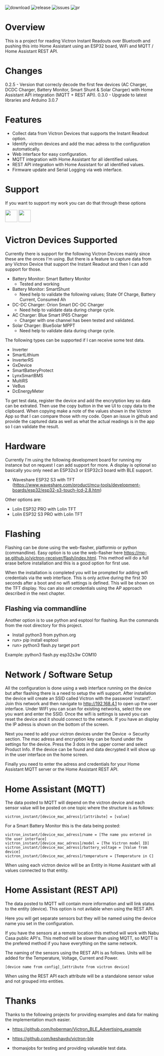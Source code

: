 ![download](https://img.shields.io/github/downloads/mp-se/victron-receiver/total) 
![release](https://img.shields.io/github/v/release/mp-se/victron-receiver?label=latest%20release)
![issues](https://img.shields.io/github/issues/mp-se/victron-receiver)
![pr](https://img.shields.io/github/issues-pr/mp-se/victron-receiver)

# Overview

This is a project for reading Victron Instant Readouts over Bluetooth and pushing this into Home Assistant using an ESP32 board, WiFi and MQTT / Home Assistant REST API.

# Changes

0.2.5 - Version that correcly decode the first few devices (AC Charger, DCDC Charger, Battery Monitor, Smart Shunt & Solar Charger) with Home Assistant API integration (MQTT + REST API). 
0.3.0 - Upgrade to latest libraries and Arduino 3.0.7

# Features

* Collect data from Victron Devices that supports the Instant Readout option. 
* Identify victron devices and add the mac adress to the configuration automatically.
* Web interface for easy configuration.
* MQTT integration with Home Assistant for all identified values. 
* REST API integration with Home Assistant for all identified values. 
* Firmware update and Serial Logging via web interface. 

# Support

If you want to support my work you can do that through these options

[<img src="https://gravitymon.com/images/buymecoffee.png" height=40>](https://www.buymeacoffee.com/mpse/) [<img src="https://img.shields.io/static/v1?label=Sponsor&message=%E2%9D%A4&logo=GitHub&color=%23fe8e86" height=40>](https://github.com/sponsors/mp-se)

# Victron Devices Supported

Currently there is support for the following Victron Devices mainly since these are the onces I'm using. But there is a feature to capture data from any Victron Device that support the Instant Readout and then I can add support for those.

* Battery Monitor: Smart Battery Monitor 
    - Tested and working
* Battery Monitor: SmartShunt
    - Need help to validate the following values; State Of Charge, Battery Current, Consumed Ah
* DC-DC Charger: Orion Smart DC-DC Charger
    - Need help to validate data during charge cycle.
* AC Charger: Blue Smart IP65 Charger
    - Charger with one channel has been tested and validated.
* Solar Charger: BlueSolar MPPT
    - Need help to validate data during charge cycle.

The following types can be supported if I can receive some test data.

* Inverter
* SmartLithium
* InverterRS
* GxDevice
* SmartBatteryProtect
* LynxSmartBMS
* MultiRS
* VeBus
* DcEnergyMeter

To get test data, register the device and add the encrytption key so data can be extrated. Then use the copy button in the we UI to copy data to the clipboard. When copying make a note of the values shown in the Victron App so that I can compare those with my code. Open an issue in github and provide the captured data as well as what the actual readings is in the app so I can validate the result.

# Hardware

Currently I'm using the following development board for running my instance but on request I can add support for more. A display is optional so basically you only need an ESP32s3 or ESP32c3 board with BLE support. 

* Waveshare ESP32 S3 with TFT (https://www.waveshare.com/product/mcu-tools/development-boards/esp32/esp32-s3-touch-lcd-2.8.htm)

Other options are:
* Lolin ESP32 PRO with Lolin TFT
* Lolin ESP32 S3 PRO with Lolin TFT

# Flashing

Flashing can be done using the web-flasher, platformio or python (commandline). Easy option is to use the web-flasher here https://mp-se.github.io/victron-receiver/flash/index.html. This method will do a full erase before installation and this is a good option for first use. 

When the installation is completed you will be prompted for adding wifi credentials via the web interface. This is only active during the first 30 seconds 
after a boot and no wifi settings is defined. This will be shown on the TFT display. You can also set credentials using the AP approach described in 
the next chapter. 

## Flashing via commandline

Another option is to use python and esptool for flashing. Run the commands from the root directory for this project.

- Install python3 from python.org
- run> pip install esptool
- run> python3 flash.py target port

Example: python3 flash.py esp32s3w COM10

# Network / Software Setup

All the configuration is done using a web interface running on the device but after flashing there is a need to setup the wifi support. After installation the device will create an SSID called Victron with the password 'instant1'. Join this network and then navigate to http://192.168.4.1 to open up the user interface. Under WIFI you can scan for existing networks, select the one you want and enter the SSID. Once the wifi is settings is saved you can reset the device and it should connect to the network. If you have an display the IP adress is shown on the bottom of the screen.

Next you need to add your victron devices under the Device -> Security section. The mac adress and encryption key can be found under the settings for the device. Press the 3 dots in the upper corner and select Product Info. If the device can be found and data decrypted it will show up in the user interface on the home screen. 

Finally you need to enter the adress and credentials for your Home Assistant MQTT server or the Home Assistant REST API. 

# Home Assistant (MQTT)

The data posted to MQTT will depend on the victron device and each sensor value will be posted on one topic where the structure is as follows:

```
victron_instant/[device_mac_adress]/[attribute] = [value]
```

For a Smart Battery Monitor this is the data being posted:

```
victron_instant/[device_mac_adress]/name = [The name you entered in the user interface]
victron_instant/[device_mac_adress]/model = [The Victron model ID]
victron_instant/[device_mac_adress]/battery_voltage = [Value from device]
victron_instant/[device_mac_adress]/temperature = [Temperature in C]
```

When using each victron device will be an Entity in Home Assistant with all values connected to that entity.

# Home Assistant (REST API)

The data posted to MQTT will contain more information and will link status to the entity (device). This option is not avilable when using the REST API. 

Here you will get separate sensors but they will be named using the device name you set in the configuration.

If you have the sensors at a remote location this method will work with Nabu Casa public API's. This method will be slower than using MQTT, so MQTT is the prefered method if you have everything on the same network.

The naming of the sensors using the REST API is as follows. Units will be added for the Temperature, Voltage, Current and Power.

```
[device name from config]_[attribute from victron device]
```

When using the REST API each attribute will be a standalone sensor value and not grouped into entities.

# Thanks

Thanks to the following projects for providing examples and data for making the implementation much easier. 

* https://github.com/hoberman/Victron_BLE_Advertising_example
* https://github.com/keshavdv/victron-ble

* thomasjobs for testing and providing valueable test data.

